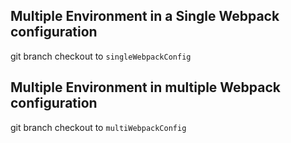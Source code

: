 ## Multiple Environment in a Single Webpack configuration

git branch checkout to `singleWebpackConfig`


## Multiple Environment in multiple Webpack configuration

git branch checkout to `multiWebpackConfig`
